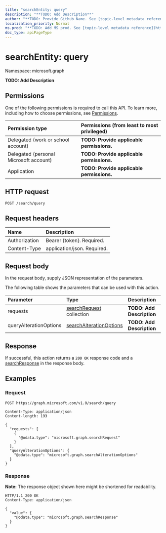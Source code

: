 ```yaml
---
title: "searchEntity: query"
description: "**TODO: Add Description**"
author: "**TODO: Provide Github Name. See [topic-level metadata reference](https://msgo.azurewebsites.net/add/document/guidelines/metadata.html#topic-level-metadata)**"
localization_priority: Normal
ms.prod: "**TODO: Add MS prod. See [topic-level metadata reference](https://msgo.azurewebsites.net/add/document/guidelines/metadata.html#topic-level-metadata)**"
doc_type: apiPageType
---
```


# searchEntity: query
Namespace: microsoft.graph



**TODO: Add Description**

## Permissions
One of the following permissions is required to call this API. To learn more, including how to choose permissions, see [Permissions](/graph/permissions-reference).

|Permission type|Permissions (from least to most privileged)|
|:---|:---|
|Delegated (work or school account)|**TODO: Provide applicable permissions.**|
|Delegated (personal Microsoft account)|**TODO: Provide applicable permissions.**|
|Application|**TODO: Provide applicable permissions.**|

## HTTP request

<!-- {
  "blockType": "ignored"
}
-->
``` http
POST /search/query
```

## Request headers
|Name|Description|
|:---|:---|
|Authorization|Bearer {token}. Required.|
|Content-Type|application/json. Required.|

## Request body
In the request body, supply JSON representation of the parameters.

The following table shows the parameters that can be used with this action.

|Parameter|Type|Description|
|:---|:---|:---|
|requests|[searchRequest](../resources/searchrequest.md) collection|**TODO: Add Description**|
|queryAlterationOptions|[searchAlterationOptions](../resources/searchalterationoptions.md)|**TODO: Add Description**|



## Response

If successful, this action returns a `200 OK` response code and a [searchResponse](../resources/searchresponse.md) in the response body.

## Examples

### Request
<!-- {
  "blockType": "request",
  "name": "searchentity_query"
}
-->
``` http
POST https://graph.microsoft.com/v1.0/search/query

Content-Type: application/json
Content-length: 193

{
  "requests": [
    {
      "@odata.type": "microsoft.graph.searchRequest"
    }
  ],
  "queryAlterationOptions": {
    "@odata.type": "microsoft.graph.searchAlterationOptions"
  }
}
```


### Response
**Note:** The response object shown here might be shortened for readability.
<!-- {
  "blockType": "response",
  "truncated": true,
  "@odata.type": "microsoft.graph.searchResponse"
}
-->
``` http
HTTP/1.1 200 OK
Content-Type: application/json

{
  "value": {
    "@odata.type": "microsoft.graph.searchResponse"
  }
}
```

